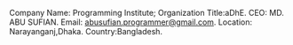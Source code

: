 Company Name: Programming Institute;
Organization Title:aDhE.
CEO: MD. ABU SUFIAN.
Email: abusufian.programmer@gmail.com.
Location: Narayanganj,Dhaka.
Country:Bangladesh.